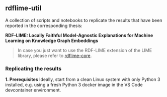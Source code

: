 ## rdflime-util
A collection of scripts and notebooks to replicate the results that have been reported in the corresponding thesis:

__RDF-LIME: Locally Faithful Model-Agnostic Explanations for Machine Learning on Knowledge Graph Embeddings__

> In case you just want to use the RDF-LIME extension of the LIME library, please refer to [rdflime-core](https://github.com/rgrenz/rdflime-core).

### Replicating the results
__1. Prerequisites__ Ideally, start from a clean Linux system with only Python 3 installed, e.g. using a fresh Python 3 docker image in the VS Code devcontainer environment.